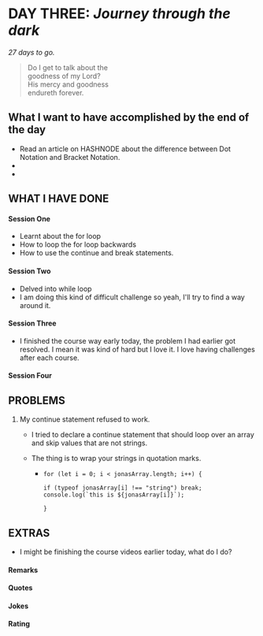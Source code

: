 # DAY THREE: _Journey through the dark_

_27 days to go._

> Do I get to talk about the  
> goodness of my Lord?  
> His mercy and goodness  
> endureth forever.

## What I want to have accomplished by the end of the day

- Read an article on HASHNODE about the difference between Dot Notation and Bracket Notation.
-
-

## WHAT I HAVE DONE

#### Session One

- Learnt about the for loop
- How to loop the for loop backwards
- How to use the continue and break statements.

#### Session Two

- Delved into while loop
- I am doing this kind of difficult challenge so yeah, I'll try to find a way around it.

#### Session Three

- I finished the course way early today, the problem I had earlier got resolved. I mean it was kind of hard but I love it. I love having challenges after each course.

#### Session Four

## PROBLEMS

1. My continue statement refused to work.

   - I tried to declare a continue statement that should loop over an array and skip values that are not strings.
   - The thing is to wrap your strings in quotation marks.

     - ```
       for (let i = 0; i < jonasArray.length; i++) {

       if (typeof jonasArray[i] !== "string") break;
       console.log(`this is ${jonasArray[i]}`);

       }
       ```

## EXTRAS

- I might be finishing the course videos earlier today, what do I do?

#### Remarks

#### Quotes

#### Jokes

#### Rating
